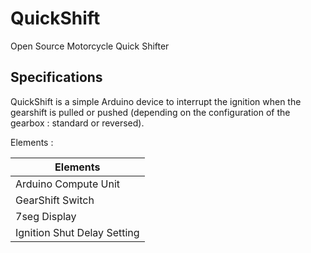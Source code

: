 QuickShift
==========

Open Source Motorcycle Quick Shifter

Specifications
--------------

QuickShift is a simple Arduino device to interrupt the ignition when the gearshift is pulled or pushed (depending on the configuration of the gearbox : standard or reversed).

Elements :

| Elements  |
| ------------- |
| Arduino Compute Unit  |
| GearShift Switch  |
| 7seg Display |
| Ignition Shut Delay Setting |
